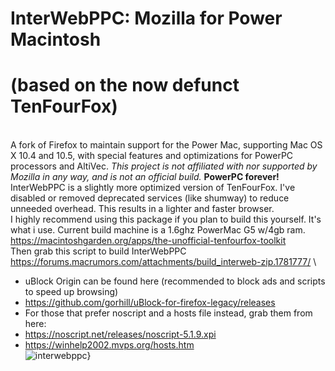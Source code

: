 # InterWebPPC: Mozilla for Power Macintosh 
# (based on the now defunct TenFourFox)
\
A fork of Firefox to maintain support for the Power Mac, supporting Mac OS X 10.4 and 10.5, with special features and optimizations for PowerPC processors and AltiVec. _This project is not affiliated with nor supported by Mozilla in any way, and is not an official build._ **PowerPC forever!**
\
InterWebPPC is a slightly more optimized version of TenFourFox. I've disabled or removed deprecated services (like shumway) to reduce unneeded overhead. This results in a lighter and faster browser.
\
I highly recommend using this package if you plan to build this yourself. It's what i use. 
Current build machine is a 1.6ghz PowerMac G5 w/4gb ram.
\
https://macintoshgarden.org/apps/the-unofficial-tenfourfox-toolkit
\
Then grab this script to build InterWebPPC
\
https://forums.macrumors.com/attachments/build_interweb-zip.1781777/
\
* uBlock Origin can be found here (recommended to block ads and scripts to speed up browsing)
* https://github.com/gorhill/uBlock-for-firefox-legacy/releases
* For those that prefer noscript and a hosts file instead, grab them from here: 
* https://noscript.net/releases/noscript-5.1.9.xpi
* https://winhelp2002.mvps.org/hosts.htm
\
![interwebppc](https://forums.macrumors.com/attachments/interwebppc-png.1761842/)}
